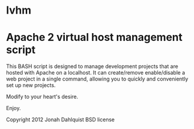 lvhm
=====

Apache 2 virtual host management script
====

This BASH script is designed to manage development projects that are hosted with Apache on a localhost.  It can create/remove enable/disable a web project in a single command, allowing you to quickly and conveniently set up new projects.

Modify to your heart's desire.

Enjoy.

Copyright 2012 Jonah Dahlquist
BSD license

